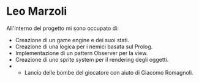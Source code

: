 # Leo Marzoli

All'interno del progetto mi sono occupato di:
* Creazione di un game engine e dei suoi stati.
* Creazione di una logica per i nemici basata sul Prolog.
* Implementazione di un pattern Observer per la view.
* Creazione di uno sprite system per il rendering degli oggetti.
* * Lancio delle bombe del giocatore con aiuto di Giacomo Romagnoli.
